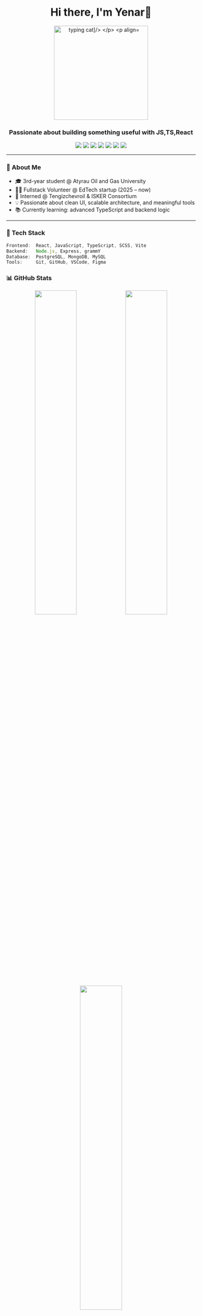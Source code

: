 
<h1 align="center">Hi there, I'm Yenar👋</h1>

<p align="center">
  <img src="https://media.giphy.com/media/v1.Y2lkPTc5MGI3NjExb2E0ZWhkYnp2aDhiMjFjd2V1bTkxMGh1bTlibmljZTZucjNkdDZzayZlcD12MV9naWZzX3NlYXJjaCZjdD1n/ule4vhcY1xEKQ/giphy.gif" width="250" alt="typing cat]/>
</p>
    
<p align="center"><br /></p>

<h3 align="center">Passionate about building something useful with JS,TS,React</h3>

<p align="center">
  <img src="https://img.shields.io/badge/Code-JavaScript-yellow?style=for-the-badge&logo=javascript&logoColor=yellow"/>
  <img src="https://img.shields.io/badge/Frontend-React-blue?style=for-the-badge&logo=react"/>
  <img src="https://img.shields.io/badge/Frontend-TypeScript-blue?style=for-the-badge&logo=typescript&logoColor=white"/>
  <img src="https://img.shields.io/badge/Backend-Node.js-green?style=for-the-badge&logo=nodedotjs&logoColor=white"/>
  <img src="https://img.shields.io/badge/Database-PostgreSQL-336791?style=for-the-badge&logo=postgresql&logoColor=white"/>
  <img src="https://img.shields.io/badge/Database-MongoDB-green?style=for-the-badge&logo=mongodb&logoColor=white"/>
  <img src="https://img.shields.io/badge/Version Control-Git-orange?style=for-the-badge&logo=git&logoColor=white"/>
</p>

---

### 🧠 About Me

- 🎓 3rd-year student @ Atyrau Oil and Gas University  
- 🧑‍💻 Fullstack Volunteer @ EdTech startup (2025 – now)  
- 💼 Interned @ Tengizchevroil & ISKER Consortium  
- 💡 Passionate about clean UI, scalable architecture, and meaningful tools  
- 📚 Currently learning: advanced TypeScript and backend logic

---

### 🔧 Tech Stack

```js
Frontend:  React, JavaScript, TypeScript, SCSS, Vite  
Backend:   Node.js, Express, grammY  
Database:  PostgreSQL, MongoDB, MySQL  
Tools:     Git, GitHub, VSCode, Figma
```

### 📊 GitHub Stats
<p align="center"> <img src="https://github-readme-stats.vercel.app/api?username=Yernar-Z&show_icons=true&theme=tokyonight" width="47%" /> <img src="https://github-readme-streak-stats.herokuapp.com/?user=Yernar-Z&theme=tokyonight" width="47%" /> </p> <p align="center"> <img src="https://github-readme-stats.vercel.app/api/top-langs/?username=Yernar-Z&layout=compact&theme=tokyonight" width="47%" /> </p>

### 📫 Connect with Me
<p align="center"> <a href="mailto:yernar.jaqsylyq@gmail.com"><img src="https://img.shields.io/badge/Gmail-D14836?style=for-the-badge&logo=gmail&logoColor=white"/></a> <a href="https://t.me/ernardev"><img src="https://img.shields.io/badge/Telegram-2CA5E0?style=for-the-badge&logo=telegram&logoColor=white"/></a> <a href="https://linkedin.com/in/yernar-jaqsylyq"><img src="https://img.shields.io/badge/LinkedIn-0077B5?style=for-the-badge&logo=linkedin&logoColor=white"/></a> </p>
<p align="center"> <i>“Building the future, one commit at a time.”</i> 🚀 </p>
